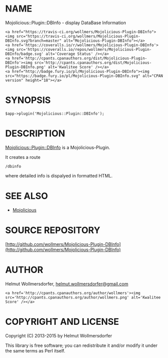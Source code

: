 # NAME

Mojolicious::Plugin::DBInfo - display DataBase Information

<div>

    <a href="https://travis-ci.org/wollmers/Mojolicious-Plugin-DBInfo"><img src="https://travis-ci.org/wollmers/Mojolicious-Plugin-DBInfo.svg?branch=master" alt="Mojolicious-Plugin-DBInfo"></a>
    <a href='https://coveralls.io/r/wollmers/Mojolicious-Plugin-DBInfo'><img src='https://coveralls.io/repos/wollmers/Mojolicious-Plugin-DBInfo/badge.svg' alt='Coverage Status' /></a>
    <a href='http://cpants.cpanauthors.org/dist/Mojolicious-Plugin-DBInfo'><img src='http://cpants.cpanauthors.org/dist/Mojolicious-Plugin-DBInfo.png' alt='Kwalitee Score' /></a>
    <a href="http://badge.fury.io/pl/Mojolicious-Plugin-DBInfo"><img src="https://badge.fury.io/pl/Mojolicious-Plugin-DBInfo.svg" alt="CPAN version" height="18"></a>
</div>

# SYNOPSIS

    $app->plugin('Mojolicious::Plugin::DBInfo');

# DESCRIPTION

[Mojolicious::Plugin::DBInfo](https://metacpan.org/pod/Mojolicious::Plugin::DBInfo) is a Mojolicious-Plugin.

It creates a route

    /dbinfo
    

where detailed info is dispalyed in formatted HTML.

# SEE ALSO

- [Mojolicious](https://metacpan.org/pod/Mojolicious)

# SOURCE REPOSITORY

[http://github.com/wollmers/Mojolicious-Plugin-DBInfo](http://github.com/wollmers/Mojolicious-Plugin-DBInfo)

# AUTHOR

Helmut Wollmersdorfer, <helmut.wollmersdorfer@gmail.com>

<div>

    <a href='http://cpants.cpanauthors.org/author/wollmers'><img src='http://cpants.cpanauthors.org/author/wollmers.png' alt='Kwalitee Score' /></a>
</div>

# COPYRIGHT AND LICENSE

Copyright (C) 2013-2015 by Helmut Wollmersdorfer

This library is free software; you can redistribute it and/or modify
it under the same terms as Perl itself.
